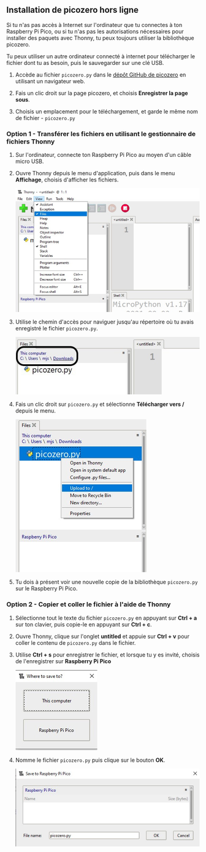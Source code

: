 ## Installation de picozero hors ligne

Si tu n'as pas accès à Internet sur l'ordinateur que tu connectes à ton Raspberry Pi Pico, ou si tu n'as pas les autorisations nécessaires pour installer des paquets avec Thonny, tu peux toujours utiliser la bibliothèque picozero.

Tu peux utiliser un autre ordinateur connecté à internet pour télécharger le fichier dont tu as besoin, puis le sauvegarder sur une clé USB.

1. Accède au fichier `picozero.py` dans le [dépôt GitHub de picozero](https://raw.githubusercontent.com/RaspberryPiFoundation/picozero/master/picozero/picozero.py?token=GHSAT0AAAAAABRLTKWZCT53CGKBFHMJGE54YSC762A) en utilisant un navigateur web.

2. Fais un clic droit sur la page picozero, et choisis **Enregistrer la page sous**.

3. Choisis un emplacement pour le téléchargement, et garde le même nom de fichier - `picozero.py`

### Option 1 - Transférer les fichiers en utilisant le gestionnaire de fichiers Thonny

1. Sur l'ordinateur, connecte ton Raspberry Pi Pico au moyen d'un câble micro USB.

2. Ouvre Thonny depuis le menu d'application, puis dans le menu **Affichage**, choisis d'afficher les fichiers.

    ![Le menu Affichage est sélectionné et les fichiers ont été cochés](images/view_files.jpg)

3. Utilise le chemin d'accès pour naviguer jusqu'au répertoire où tu avais enregistré le fichier `picozero.py`.

    ![chemin d'accès du fichier mis en surbrillance dans l'onglet Fichiers de Thonny](images/navigate_downloads.jpg)

4. Fais un clic droit sur `picozero.py` et sélectionne **Télécharger vers /** depuis le menu.

    ![menu contextuel affiché avec Télécharger vers / sélectionné](images/upload_files.jpg)

5. Tu dois à présent voir une nouvelle copie de la bibliothèque `picozero.py` sur le Raspberry Pi Pico.

### Option 2 - Copier et coller le fichier à l'aide de Thonny

1. Sélectionne tout le texte du fichier `picozero.py` en appuyant sur **Ctrl + a** sur ton clavier, puis copie-le en appuyant sur **Ctrl + c**.

2. Ouvre Thonny, clique sur l'onglet **untitled** et appuie sur **Ctrl + v** pour coller le contenu de `picozero.py` dans le fichier.

3. Utilise **Ctrl + s** pour enregistrer le fichier, et lorsque tu y es invité, choisis de l'enregistrer sur **Raspberry Pi Pico**

    ![affichage de l'option enregistrer affichage Cet ordinateur et Raspberry Pi Pico](images/save_to.jpg)

4. Nomme le fichier `picozero.py` puis clique sur le bouton **OK**.

    ![picozero.py tapé dans le champ Nom de fichier et les boutons OK et Annuler affichés](images/save_file.jpg)

